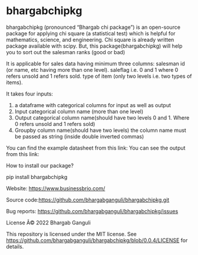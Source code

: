 # bhargabchipkg
bhargabchipkg (pronounced “Bhargab chi package”) is an open-source package for applying chi square (a statistical test) which is helpful for mathematics, science, and engineering. Chi square is already written package available with scipy. But, this package(bhargabchipkg) will help you to sort out the salesman ranks (good or bad)

It is applicable for sales data having minimum three columns:
 salesman id (or name, etc having more than one level).
 saleflag i.e. 0 and 1 where 0 refers unsold and 1 refers sold.
 type of item (only two levels i.e. two types of items).

It takes four inputs:
1. a dataframe with categorical columns for input as well as output
2. Input categorical column name (more than one level)
3. Output categorical column name(should have two levels 0 and 1. Where 0 refers unsold and 1 refers sold)
4. Groupby column name(should have two levels)
the column name must be passed as string (inside double inverted commas)

You can find the example datasheet from this link: 
You can see the output from this link: 

How to install our package?

pip install bhargabchipkg


Website: https://www.businessbrio.com/

Source code:https://github.com/bhargabganguli/bhargabchipkg.git

Bug reports: https://github.com/bhargabganguli/bhargabchipkg/issues


License
Â© 2022 Bhargab Ganguli

This repository is licensed under the MIT license. 
See  https://github.com/bhargabganguli/bhargabchipkg/blob/0.0.4/LICENSE   for details.
